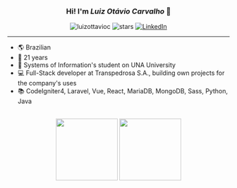 <h3 align="center"> Hi! I'm <i> Luiz Otávio Carvalho </i> 👋 </h3>

<div align="center">
  <img src="https://komarev.com/ghpvc/?username=luizottavioc" alt="luizottavioc" />
  <img src="https://img.shields.io/github/stars/luizottavioc?label=Stars" alt="stars">
  <a href="https://www.linkedin.com/in/luizottavioc/" target="_blank"><img src="https://img.shields.io/badge/LinkedIn-%230077B5.svg?&style=flat-square&logo=linkedin&logoColor=white" alt="LinkedIn"></a>
</div>

<hr>

- 🌎 Brazilian 
- 🎈 21 years 
- 🏫 Systems of Information's student on UNA University 
- 💻 Full-Stack developer at Transpedrosa S.A., building own projects for the company's uses 
- 📚 CodeIgniter4, Laravel, Vue, React, MariaDB, MongoDB, Sass, Python, Java
  
<br>

<div align="center">
  <img height="140em" src="https://github-readme-stats.vercel.app/api?username=luizottavioc&show_icons=true&theme=dracula&include_all_commits=true&count_private=true"/>
  <img height="140em" src="https://github-readme-stats.vercel.app/api/top-langs/?username=luizottavioc&layout=compact&langs_count=7&theme=dracula"/>
</div>
  

